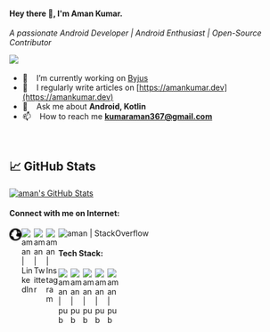 #### Hey there 👋, I'm Aman Kumar.

*A passionate Android Developer | Android Enthusiast | Open-Source Contributor*

![](https://komarev.com/ghpvc/?username=amankumar367)

- 🔭 &nbsp;&nbsp; I’m currently working on [Byjus](https://play.google.com/store/apps/details?id=com.byjus.thelearningapp)
- 📝 &nbsp;&nbsp;  I regularly write articles on [https://amankumar.dev](https://amankumar.dev)
- 💬 &nbsp;&nbsp;  Ask me about **Android, Kotlin**
- 📫  &nbsp;&nbsp; How to reach me **kumaraman367@gmail.com**

<br />

## &#x1f4c8; GitHub Stats
<a href="https://github.com/amankumar367/amankumar367">
  <img align="center" alt="aman's GitHub Stats" src="https://github-readme-stats.vercel.app/api?username=amankumar367&show-icons=true&hide_border=true" />
</a>

#### Connect with me on Internet:

[<img align="left" alt="amankumar.dev" width="22px" src="https://raw.githubusercontent.com/iconic/open-iconic/master/svg/globe.svg" />][website]
[<img align="left" alt="aman | LinkedIn" width="22px" src="https://cdn.jsdelivr.net/npm/simple-icons@v3/icons/linkedin.svg" />][linkedin]
[<img align="left" alt="aman | Twitter" width="22px" src="https://cdn.jsdelivr.net/npm/simple-icons@v3/icons/twitter.svg" />][twitter]
[<img align="left" alt="aman | Instagram" width="22px" src="https://cdn.jsdelivr.net/npm/simple-icons@v3/icons/instagram.svg" />][instagram]
[<img align="left" alt="aman | StackOverflow" height="22px"  src="https://stackoverflow.design/assets/img/logos/so/logo-stackoverflow.svg" />][stackoverflow]

<br />

#### Tech Stack:

[<img align="left" alt="aman | pub" width="22px" src="https://cdn.jsdelivr.net/npm/simple-icons@v3/icons/android.svg" />][android]
[<img align="left" alt="aman | pub" width="22px" src="https://cdn.jsdelivr.net/npm/simple-icons@v3/icons/kotlin.svg" />][kotlin]
[<img align="left" alt="aman | pub" width="22px" src="https://cdn.jsdelivr.net/npm/simple-icons@v3/icons/java.svg" />][java]
[<img align="left" alt="aman | pub" width="22px" src="https://cdn.jsdelivr.net/npm/simple-icons@v3/icons/gradle.svg" />][gradle]
[<img align="left" alt="aman | pub" width="22px" src="https://cdn.jsdelivr.net/npm/simple-icons@v3/icons/git.svg" />][git]


[website]: http://amankumar.dev/
[twitter]: https://twitter.com/i_m_amank/
[instagram]: https://www.instagram.com/i_m_amnk/
[linkedin]: https://www.linkedin.com/in/aman-kumar-148004153/
[stackoverflow]: https://stackoverflow.com/users/9633290/aman-kumar?tab=profile
[android]: https://developer.android.com/
[kotlin]: https://kotlinlang.org/
[java]: https://www.java.com/en/
[gradle]: https://gradle.org/
[git]: https://git-scm.com/
